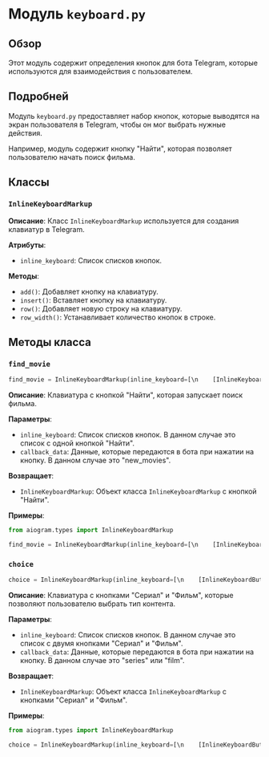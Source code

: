 # Модуль `keyboard.py`

## Обзор

Этот модуль содержит определения кнопок для бота Telegram, которые используются для взаимодействия с пользователем. 

## Подробней

Модуль `keyboard.py` предоставляет набор кнопок, которые выводятся на экран пользователя в Telegram, чтобы он мог выбрать нужные действия. 

Например, модуль содержит кнопку "Найти", которая позволяет пользователю начать поиск фильма. 

## Классы

### `InlineKeyboardMarkup`

**Описание**: Класс `InlineKeyboardMarkup` используется для создания клавиатур в Telegram. 

**Атрибуты**:

- `inline_keyboard`: Список списков кнопок.

**Методы**:

- `add()`: Добавляет кнопку на клавиатуру.
- `insert()`: Вставляет кнопку на клавиатуру.
- `row()`: Добавляет новую строку на клавиатуру.
- `row_width()`: Устанавливает количество кнопок в строке.

## Методы класса

### `find_movie`

```python
find_movie = InlineKeyboardMarkup(inline_keyboard=[\n    [InlineKeyboardButton(text='Найти', callback_data='new_movies')]\n])
```

**Описание**: Клавиатура с кнопкой "Найти", которая запускает поиск фильма. 

**Параметры**:

- `inline_keyboard`: Список списков кнопок. В данном случае это список с одной кнопкой "Найти".
- `callback_data`: Данные, которые передаются в бота при нажатии на кнопку. В данном случае это "new_movies".

**Возвращает**:

- `InlineKeyboardMarkup`: Объект класса `InlineKeyboardMarkup` с кнопкой "Найти".

**Примеры**:

```python
from aiogram.types import InlineKeyboardMarkup

find_movie = InlineKeyboardMarkup(inline_keyboard=[\n    [InlineKeyboardButton(text='Найти', callback_data='new_movies')]\n])
```

### `choice`

```python
choice = InlineKeyboardMarkup(inline_keyboard=[\n    [InlineKeyboardButton(text='Сериал', callback_data='series'),\n     InlineKeyboardButton(text='Фильм', callback_data='film')]\n])
```

**Описание**: Клавиатура с кнопками "Сериал" и "Фильм", которые позволяют пользователю выбрать тип контента. 

**Параметры**:

- `inline_keyboard`: Список списков кнопок. В данном случае это список с двумя кнопками "Сериал" и "Фильм".
- `callback_data`: Данные, которые передаются в бота при нажатии на кнопку. В данном случае это "series" или "film".

**Возвращает**:

- `InlineKeyboardMarkup`: Объект класса `InlineKeyboardMarkup` с кнопками "Сериал" и "Фильм".

**Примеры**:

```python
from aiogram.types import InlineKeyboardMarkup

choice = InlineKeyboardMarkup(inline_keyboard=[\n    [InlineKeyboardButton(text='Сериал', callback_data='series'),\n     InlineKeyboardButton(text='Фильм', callback_data='film')]\n])